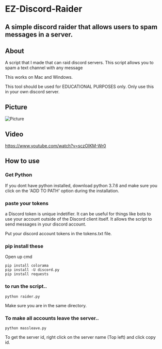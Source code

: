 # EZ-Discord-Raider
## A simple discord raider that allows users to spam messages in a server.

## About

A script that I made that can raid discord servers. This script
allows you to spam a text channel with any message 

This works on Mac and Windows.


This tool should be used for EDUCATIONAL PURPOSES only. Only
use this in your own discord server.

## Picture
![Picture](https://i.ibb.co/J54pzNy/Screenshot-36.png)

## Video
https://www.youtube.com/watch?v=sczOIKM-Wr0

## How to use
### Get Python
If you dont have python installed, download python 3.7.6
and make sure you click on the 'ADD TO PATH' option during
the installation.

### paste your tokens

a Discord token is unique indetifier. It can be useful for things like bots to use your account outside of the Discord client itself.
It allows the script to send messages in your discord account.

Put your discord account tokens in the tokens.txt
file. 

### pip install these
Open up cmd 
```
pip install colorama
pip install -U discord.py
pip install requests
```

### to run the script..
```
python raider.py
```
Make sure you are in the same directory.
### To make all accounts leave the server..
```
python massleave.py
```
To get the server id, right click on the server name (Top left) and click copy id.
